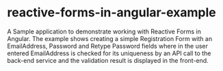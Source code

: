 # reactive-forms-in-angular-example
A Sample application to demonstrate working with Reactive Forms in Angular. The example shows creating a simple Registration Form with an EmailAddress, Password and Retype Password fields where in the user entered EmailAddress is checked for its uniqueness by an API call to the back-end service and the validation result is displayed in the front-end.
